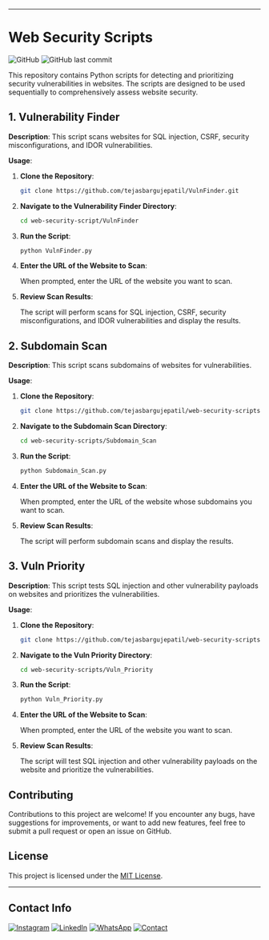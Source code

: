 

---

# Web Security Scripts

![GitHub](https://img.shields.io/github/license/tejasbargujepatil/Vulnfinder)
![GitHub last commit](https://img.shields.io/github/last-commit/tejasbargujepatil/VulnFinder)

This repository contains Python scripts for detecting and prioritizing security vulnerabilities in websites. The scripts are designed to be used sequentially to comprehensively assess website security.

## 1. Vulnerability Finder

**Description**: This script scans websites for SQL injection, CSRF, security misconfigurations, and IDOR vulnerabilities.

**Usage**:

1. **Clone the Repository**:

   ```bash
   git clone https://github.com/tejasbargujepatil/VulnFinder.git
   ```

2. **Navigate to the Vulnerability Finder Directory**:

   ```bash
   cd web-security-script/VulnFinder
   ```

3. **Run the Script**:

   ```bash
   python VulnFinder.py
   ```

4. **Enter the URL of the Website to Scan**:

   When prompted, enter the URL of the website you want to scan.

5. **Review Scan Results**:

   The script will perform scans for SQL injection, CSRF, security misconfigurations, and IDOR vulnerabilities and display the results.

## 2. Subdomain Scan

**Description**: This script scans subdomains of websites for vulnerabilities.

**Usage**:

1. **Clone the Repository**:

   ```bash
   git clone https://github.com/tejasbargujepatil/web-security-scripts.git
   ```

2. **Navigate to the Subdomain Scan Directory**:

   ```bash
   cd web-security-scripts/Subdomain_Scan
   ```

3. **Run the Script**:

   ```bash
   python Subdomain_Scan.py
   ```

4. **Enter the URL of the Website to Scan**:

   When prompted, enter the URL of the website whose subdomains you want to scan.

5. **Review Scan Results**:

   The script will perform subdomain scans and display the results.

## 3. Vuln Priority

**Description**: This script tests SQL injection and other vulnerability payloads on websites and prioritizes the vulnerabilities.

**Usage**:

1. **Clone the Repository**:

   ```bash
   git clone https://github.com/tejasbargujepatil/web-security-scripts.git
   ```

2. **Navigate to the Vuln Priority Directory**:

   ```bash
   cd web-security-scripts/Vuln_Priority
   ```

3. **Run the Script**:

   ```bash
   python Vuln_Priority.py
   ```

4. **Enter the URL of the Website to Scan**:

   When prompted, enter the URL of the website you want to scan.

5. **Review Scan Results**:

   The script will test SQL injection and other vulnerability payloads on the website and prioritize the vulnerabilities.

## Contributing

Contributions to this project are welcome! If you encounter any bugs, have suggestions for improvements, or want to add new features, feel free to submit a pull request or open an issue on GitHub.

## License

This project is licensed under the [MIT License](LICENSE).

---
## Contact Info
[![Instagram](https://img.shields.io/badge/Instagram-Tejas_Barguje_Patil-9cf?logo=instagram)](https://www.instagram.com/Tejas_Barguje_Patil/)
[![LinkedIn](https://img.shields.io/badge/LinkedIn-Tejas_Barguje_Patil-blue?logo=linkedin)](https://www.linkedin.com/in/tejas-barguje-79b51428a/)
[![WhatsApp](https://img.shields.io/badge/WhatsApp-Tejas_Barguje_Patil-25D366?logo=whatsapp)](https://wa.me/918087147136)
[![Contact](https://img.shields.io/badge/Contact-Tejas_Barguje_Patil-red?logo=gmail)](mailto:hackersdaddy826@gmail.com)
